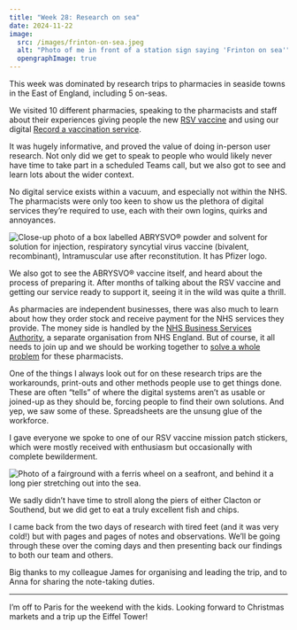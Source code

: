 ```yaml
---
title: "Week 28: Research on sea"
date: 2024-11-22
image:
  src: /images/frinton-on-sea.jpeg
  alt: "Photo of me in front of a station sign saying 'Frinton on sea'"
  opengraphImage: true
---
```


This week was dominated by research trips to pharmacies in seaside towns in the East of England, including 5 on-seas.

We visited 10 different pharmacies, speaking to the pharmacists and staff about their experiences giving people the new [RSV vaccine](https://www.nhs.uk/vaccinations/rsv-vaccine/) and using our digital [Record a vaccination service](https://digital.nhs.uk/services/vaccinations-point-of-care/record-a-vaccination-service).

It was hugely informative, and proved the value of doing in-person user research. Not only did we get to speak to people who would likely never have time to take part in a scheduled Teams call, but we also got to see and learn lots about the wider context.

No digital service exists within a vacuum, and especially not within the NHS. The pharmacists were only too keen to show us the plethora of digital services they’re required to use, each with their own logins, quirks and annoyances.

![Close-up photo of a box labelled ABRYSVO® powder and solvent for solution for injection, respiratory syncytial virus vaccine (bivalent, recombinant), Intramuscular use after reconstitution. It has Pfizer logo.](/images/rsv-vaccine.jpeg)

We also got to see the ABRYSVO® vaccine itself, and heard about the process of preparing it. After months of talking about the RSV vaccine and getting our service ready to support it, seeing it in the wild was quite a thrill.

As pharmacies are independent businesses, there was also much to learn about how they order stock and receive payment for the NHS services they provide. The money side is handled by the [NHS Business Services Authority](https://www.nhsbsa.nhs.uk), a separate organisation from NHS England. But of course, it all needs to join up and we should be working together to [solve a whole problem](https://service-manual.nhs.uk/standards-and-technology/service-standard-points/2-and-3-work-towards-solving-a-whole-problem-and-provide-a-joined-up-experience) for these pharmacists.

One of the things I always look out for on these research trips are the workarounds, print-outs and other methods people use to get things done. These are often “tells” of where the digital systems aren’t as usable or joined-up as they should be, forcing people to find their own solutions. And yep, we saw some of these. Spreadsheets are the unsung glue of the workforce.

I gave everyone we spoke to one of our RSV vaccine mission patch stickers, which were mostly received with enthusiasm but occasionally with complete bewilderment.

![Photo of a fairground with a ferris wheel on a seafront, and behind it a long pier stretching out into the sea.](/images/southend-on-sea.jpeg)

We sadly didn’t have time to stroll along the piers of either Clacton or Southend, but we did get to eat a truly excellent fish and chips.

I came back from the two days of research with tired feet (and it was very cold!) but with pages and pages of notes and observations. We’ll be going through these over the coming days and then presenting back our findings to both our team and others.

Big thanks to my colleague James for organising and leading the trip, and to Anna for sharing the note-taking duties.

---

I’m off to Paris for the weekend with the kids. Looking forward to Christmas markets and a trip up the Eiffel Tower!
